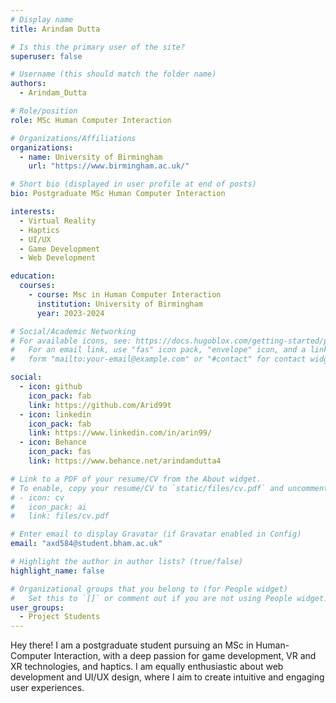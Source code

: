 ```yaml
---
# Display name
title: Arindam Dutta

# Is this the primary user of the site?
superuser: false

# Username (this should match the folder name)
authors:
  - Arindam_Dutta

# Role/position
role: MSc Human Computer Interaction

# Organizations/Affiliations
organizations:
  - name: University of Birmingham
    url: "https://www.birmingham.ac.uk/"

# Short bio (displayed in user profile at end of posts)
bio: Postgraduate MSc Human Computer Interaction

interests:
  - Virtual Reality
  - Haptics
  - UI/UX
  - Game Development
  - Web Development

education:
  courses:
    - course: Msc in Human Computer Interaction
      institution: University of Birmingham
      year: 2023-2024

# Social/Academic Networking
# For available icons, see: https://docs.hugoblox.com/getting-started/page-builder/#icons
#   For an email link, use "fas" icon pack, "envelope" icon, and a link in the
#   form "mailto:your-email@example.com" or "#contact" for contact widget.

social:
  - icon: github
    icon_pack: fab
    link: https://github.com/Arid99t
  - icon: linkedin
    icon_pack: fab
    link: https://www.linkedin.com/in/arin99/
  - icon: Behance
    icon_pack: fas
    link: https://www.behance.net/arindamdutta4

# Link to a PDF of your resume/CV from the About widget.
# To enable, copy your resume/CV to `static/files/cv.pdf` and uncomment the lines below.
# - icon: cv
#   icon_pack: ai
#   link: files/cv.pdf

# Enter email to display Gravatar (if Gravatar enabled in Config)
email: "axd584@student.bham.ac.uk"

# Highlight the author in author lists? (true/false)
highlight_name: false

# Organizational groups that you belong to (for People widget)
#   Set this to `[]` or comment out if you are not using People widget.
user_groups:
  - Project Students
---
```


Hey there! I am a postgraduate student pursuing an MSc in Human-Computer Interaction, with a deep passion for game development, VR and XR technologies, and haptics. I am equally enthusiastic about web development and UI/UX design, where I aim to create intuitive and engaging user experiences. 



